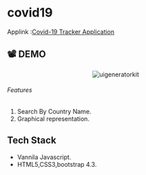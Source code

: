 # covid19

<!--Applink :[Covid-19 Tracker Application](https://wonderful-goldstine-663a7d.netlify.app)-->
Applink :[Covid-19 Tracker Application](https://covid19livestatistics.netlify.app)

## :film_projector: DEMO

<p align="center">
<img src="./assets/images/covid19.gif" alt="uigeneratorkit">
</p>

###### Features
1. Search By Country Name.
2. Graphical representation.

## Tech Stack
- Vannila Javascript.
- HTML5,CSS3,bootstrap 4.3.
